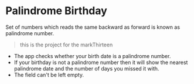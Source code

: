 # Palindrome Birthday
Set of numbers which reads the same backward as forward is known as  palindrome number.
> this is the project for the markThirteen
- The app checks whether your birth date is a palindrome number.
- If your birthday is not a palindrome number then it will show the nearest palindrome date and the number of days you missed it with.
- The field can't be left empty.
